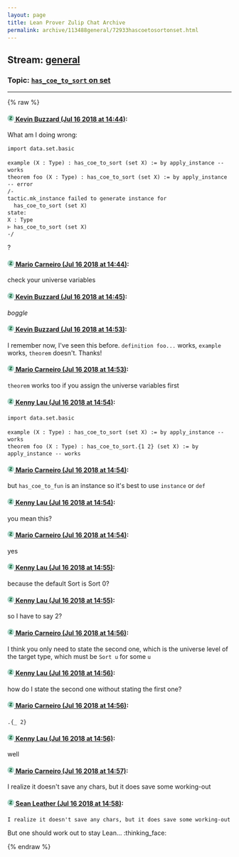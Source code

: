 ```yaml
---
layout: page
title: Lean Prover Zulip Chat Archive 
permalink: archive/113488general/72933hascoetosortonset.html
---
```


## Stream: [general](index.html)
### Topic: [`has_coe_to_sort` on set](72933hascoetosortonset.html)

---


{% raw %}
#### [![Click to go to Zulip](../../assets/img/zulip2.png) Kevin Buzzard (Jul 16 2018 at 14:44)](https://leanprover.zulipchat.com/#narrow/stream/113488-general/topic/%60has_coe_to_sort%60%20on%20set/near/129747338):
What am I doing wrong:

```lean
import data.set.basic

example (X : Type) : has_coe_to_sort (set X) := by apply_instance -- works
theorem foo (X : Type) : has_coe_to_sort (set X) := by apply_instance -- error
/-
tactic.mk_instance failed to generate instance for
  has_coe_to_sort (set X)
state:
X : Type
⊢ has_coe_to_sort (set X)
-/
```

?

#### [![Click to go to Zulip](../../assets/img/zulip2.png) Mario Carneiro (Jul 16 2018 at 14:44)](https://leanprover.zulipchat.com/#narrow/stream/113488-general/topic/%60has_coe_to_sort%60%20on%20set/near/129747359):
check your universe variables

#### [![Click to go to Zulip](../../assets/img/zulip2.png) Kevin Buzzard (Jul 16 2018 at 14:45)](https://leanprover.zulipchat.com/#narrow/stream/113488-general/topic/%60has_coe_to_sort%60%20on%20set/near/129747379):
*boggle*

#### [![Click to go to Zulip](../../assets/img/zulip2.png) Kevin Buzzard (Jul 16 2018 at 14:53)](https://leanprover.zulipchat.com/#narrow/stream/113488-general/topic/%60has_coe_to_sort%60%20on%20set/near/129747752):
I remember now, I've seen this before. `definition foo...` works, `example` works, `theorem` doesn't. Thanks!

#### [![Click to go to Zulip](../../assets/img/zulip2.png) Mario Carneiro (Jul 16 2018 at 14:53)](https://leanprover.zulipchat.com/#narrow/stream/113488-general/topic/%60has_coe_to_sort%60%20on%20set/near/129747757):
`theorem` works too if you assign the universe variables first

#### [![Click to go to Zulip](../../assets/img/zulip2.png) Kenny Lau (Jul 16 2018 at 14:54)](https://leanprover.zulipchat.com/#narrow/stream/113488-general/topic/%60has_coe_to_sort%60%20on%20set/near/129747806):
```lean
import data.set.basic

example (X : Type) : has_coe_to_sort (set X) := by apply_instance -- works
theorem foo (X : Type) : has_coe_to_sort.{1 2} (set X) := by apply_instance -- works
```

#### [![Click to go to Zulip](../../assets/img/zulip2.png) Mario Carneiro (Jul 16 2018 at 14:54)](https://leanprover.zulipchat.com/#narrow/stream/113488-general/topic/%60has_coe_to_sort%60%20on%20set/near/129747807):
but `has_coe_to_fun` is an instance so it's best to use `instance` or `def`

#### [![Click to go to Zulip](../../assets/img/zulip2.png) Kenny Lau (Jul 16 2018 at 14:54)](https://leanprover.zulipchat.com/#narrow/stream/113488-general/topic/%60has_coe_to_sort%60%20on%20set/near/129747808):
you mean this?

#### [![Click to go to Zulip](../../assets/img/zulip2.png) Mario Carneiro (Jul 16 2018 at 14:54)](https://leanprover.zulipchat.com/#narrow/stream/113488-general/topic/%60has_coe_to_sort%60%20on%20set/near/129747812):
yes

#### [![Click to go to Zulip](../../assets/img/zulip2.png) Kenny Lau (Jul 16 2018 at 14:55)](https://leanprover.zulipchat.com/#narrow/stream/113488-general/topic/%60has_coe_to_sort%60%20on%20set/near/129747820):
because the default Sort is Sort 0?

#### [![Click to go to Zulip](../../assets/img/zulip2.png) Kenny Lau (Jul 16 2018 at 14:55)](https://leanprover.zulipchat.com/#narrow/stream/113488-general/topic/%60has_coe_to_sort%60%20on%20set/near/129747825):
so I have to say 2?

#### [![Click to go to Zulip](../../assets/img/zulip2.png) Mario Carneiro (Jul 16 2018 at 14:56)](https://leanprover.zulipchat.com/#narrow/stream/113488-general/topic/%60has_coe_to_sort%60%20on%20set/near/129747889):
I think you only need to state the second one, which is the universe level of the target type, which must be `Sort u` for some `u`

#### [![Click to go to Zulip](../../assets/img/zulip2.png) Kenny Lau (Jul 16 2018 at 14:56)](https://leanprover.zulipchat.com/#narrow/stream/113488-general/topic/%60has_coe_to_sort%60%20on%20set/near/129747899):
how do I state the second one without stating the first one?

#### [![Click to go to Zulip](../../assets/img/zulip2.png) Mario Carneiro (Jul 16 2018 at 14:56)](https://leanprover.zulipchat.com/#narrow/stream/113488-general/topic/%60has_coe_to_sort%60%20on%20set/near/129747902):
`.{_ 2}`

#### [![Click to go to Zulip](../../assets/img/zulip2.png) Kenny Lau (Jul 16 2018 at 14:56)](https://leanprover.zulipchat.com/#narrow/stream/113488-general/topic/%60has_coe_to_sort%60%20on%20set/near/129747911):
well

#### [![Click to go to Zulip](../../assets/img/zulip2.png) Mario Carneiro (Jul 16 2018 at 14:57)](https://leanprover.zulipchat.com/#narrow/stream/113488-general/topic/%60has_coe_to_sort%60%20on%20set/near/129747932):
I realize it doesn't save any chars, but it does save some working-out

#### [![Click to go to Zulip](../../assets/img/zulip2.png) Sean Leather (Jul 16 2018 at 14:58)](https://leanprover.zulipchat.com/#narrow/stream/113488-general/topic/%60has_coe_to_sort%60%20on%20set/near/129747981):
```quote
I realize it doesn't save any chars, but it does save some working-out
```
But one should work out to stay Lean... :thinking_face:


{% endraw %}
